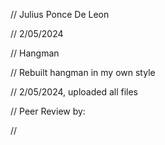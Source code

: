 // Julius Ponce De Leon

// 2/05/2024 

// Hangman

// Rebuilt hangman in my own style

// 2/05/2024, uploaded all files

// Peer Review by: 

//
